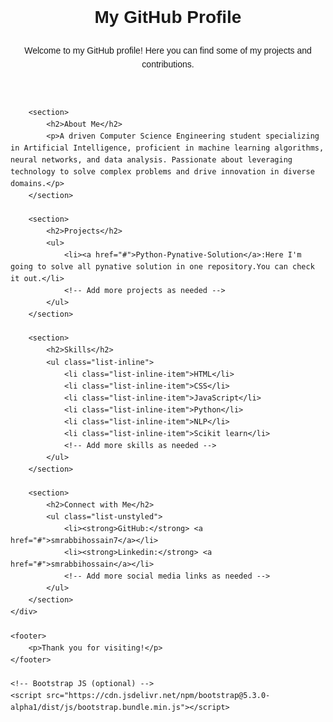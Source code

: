 <!DOCTYPE html>
<html lang="en">
<head>
    <meta charset="UTF-8">
    <meta name="viewport" content="width=device-width, initial-scale=1.0">
    <title>GitHub Profile README</title>
    <!-- Bootstrap CSS -->
    <link href="https://cdn.jsdelivr.net/npm/bootstrap@5.3.0-alpha1/dist/css/bootstrap.min.css" rel="stylesheet">
    <style>
        body {
            font-family: Arial, sans-serif;
            line-height: 1.6;
        }
        section {
            margin-bottom: 30px;
        }
        h2 {
            margin-top: 30px;
            margin-bottom: 20px;
        }
        ul {
            padding-left: 20px;
        }
        footer {
            margin-top: 50px;
            padding: 20px 0;
            background-color: #f8f9fa;
            text-align: center;
        }
    </style>
</head>
<body>
    <div class="container">
        <header class="text-center py-5">
            <h1>My GitHub Profile</h1>
            <p class="lead">Welcome to my GitHub profile! Here you can find some of my projects and contributions.</p>
        </header>
        
        <section>
            <h2>About Me</h2>
            <p>A driven Computer Science Engineering student specializing in Artificial Intelligence, proficient in machine learning algorithms, neural networks, and data analysis. Passionate about leveraging technology to solve complex problems and drive innovation in diverse domains.</p>
        </section>

        <section>
            <h2>Projects</h2>
            <ul>
                <li><a href="#">Python-Pynative-Solution</a>:Here I'm going to solve all pynative solution in one repository.You can check it out.</li>
                <!-- Add more projects as needed -->
            </ul>
        </section>

        <section>
            <h2>Skills</h2>
            <ul class="list-inline">
                <li class="list-inline-item">HTML</li>
                <li class="list-inline-item">CSS</li>
                <li class="list-inline-item">JavaScript</li>
                <li class="list-inline-item">Python</li>
                <li class="list-inline-item">NLP</li>
                <li class="list-inline-item">Scikit learn</li>
                <!-- Add more skills as needed -->
            </ul>
        </section>

        <section>
            <h2>Connect with Me</h2>
            <ul class="list-unstyled">
                <li><strong>GitHub:</strong> <a href="#">smrabbihossain7</a></li>
                <li><strong>Linkedin:</strong> <a href="#">smrabbihossain</a></li>
                <!-- Add more social media links as needed -->
            </ul>
        </section>
    </div>

    <footer>
        <p>Thank you for visiting!</p>
    </footer>

    <!-- Bootstrap JS (optional) -->
    <script src="https://cdn.jsdelivr.net/npm/bootstrap@5.3.0-alpha1/dist/js/bootstrap.bundle.min.js"></script>
</body>
</html>

